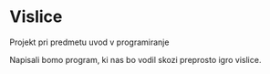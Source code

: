 # Vislice

Projekt pri predmetu uvod v programiranje

Napisali bomo program, ki nas bo vodil skozi preprosto igro vislice.
